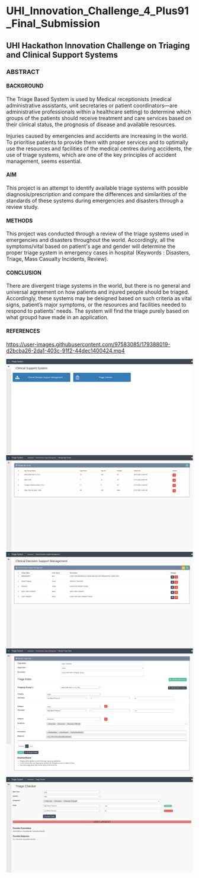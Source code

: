 # UHI_Innovation_Challenge_4_Plus91_Final_Submission

## UHI Hackathon Innovation Challenge on Triaging and Clinical Support Systems

### ABSTRACT
 
#### BACKGROUND
 
The Triage Based System is used by Medical receptionists (medical administrative assistants, unit secretaries or patient coordinators—are administrative professionals within a healthcare setting) to determine which groups of the patients should receive treatment and care services based on their clinical status, the prognosis of disease and available resources.

Injuries caused by emergencies and accidents are increasing in the world. To prioritise patients to provide them with proper services and to optimally use the resources and facilities of the medical centres during accidents, the use of triage systems, which are one of the key principles of accident management, seems essential.


#### AIM

This project is an attempt to identify available triage systems with possible diagnosis/prescription and compare the differences and similarities of the standards of these systems during emergencies and disasters through a review study.


#### METHODS

This project was conducted through a review of the triage systems used in emergencies and disasters throughout the world. Accordingly, all the symptoms/vital based on patient's age and gender will determine the proper triage system in emergency cases in hospital (Keywords : Disasters, Triage, Mass Casualty Incidents, Review). 


#### CONCLUSION

There are divergent triage systems in the world, but there is no general and universal agreement on how patients and injured people should be triaged. Accordingly, these systems may be designed based on such criteria as vital signs, patient’s major symptoms, or the resources and facilities needed to respond to patients’ needs. The system will find the triage purely based on what groupd have made in an application.


#### REFERENCES

https://user-images.githubusercontent.com/97583085/179388019-d2bcba26-2da1-403c-91f2-44dec1400424.mp4

![alt text](https://github.com/saurabhrc15/UHI_Innovation_Challenge_4_Plus91_Final_Submission/blob/main/img/Clinical-Support-System-Image-1.png?raw=true)
![alt text](https://github.com/saurabhrc15/UHI_Innovation_Challenge_4_Plus91_Final_Submission/blob/main/img/Clinical-Support-System-Image-2.png?raw=true)
![alt text](https://github.com/saurabhrc15/UHI_Innovation_Challenge_4_Plus91_Final_Submission/blob/main/img/Clinical-Support-System-Image-3.png?raw=true)
![alt text](https://github.com/saurabhrc15/UHI_Innovation_Challenge_4_Plus91_Final_Submission/blob/main/img/Clinical-Support-System-Image-4.png?raw=true)
![alt text](https://github.com/saurabhrc15/UHI_Innovation_Challenge_4_Plus91_Final_Submission/blob/main/img/Clinical-Support-System-Image-5.png?raw=true)
